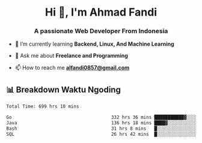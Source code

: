 <h1 align="center">Hi 👋, I'm Ahmad Fandi</h1>
<h3 align="center">A passionate Web Developer From Indonesia</h3>

- 🌱 I’m currently learning **Backend, Linux, And Machine Learning**

- 💬 Ask me about **Freelance and Programming**

- 📫 How to reach me **<alfandi0857@gmail.com>**


## 📊 Breakdown Waktu Ngoding

<!--START_SECTION:waka-->

```txt
Total Time: 699 hrs 10 mins

Go                                     332 hrs 36 mins ███████████▓░░░░░░░░░░░░░   47.17 %
Java                                   136 hrs 18 mins ████▓░░░░░░░░░░░░░░░░░░░░   19.33 %
Bash                                   31 hrs 8 mins   █░░░░░░░░░░░░░░░░░░░░░░░░   04.42 %
SQL                                    26 hrs 42 mins  █░░░░░░░░░░░░░░░░░░░░░░░░   03.79 %
```

<!--END_SECTION:waka-->
